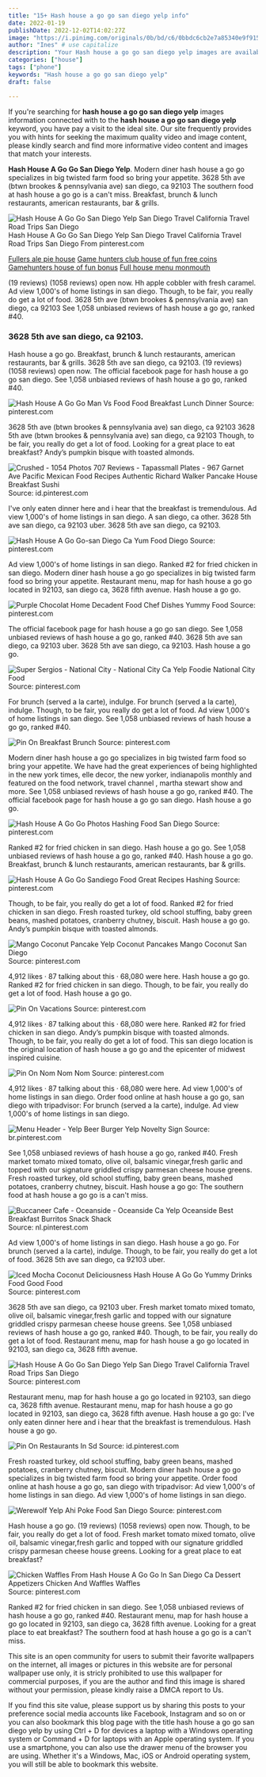 ```yaml
---
title: "15+ Hash house a go go san diego yelp info"
date: 2022-01-19
publishDate: 2022-12-02T14:02:27Z
image: "https://i.pinimg.com/originals/0b/bd/c6/0bbdc6cb2e7a85340e9f9153e6a442bf.jpg"
author: "Ines" # use capitalize
description: "Your Hash house a go go san diego yelp images are available. Hash house a go go san diego yelp are a topic that is being searched for and liked by netizens now. You can Find and Download the Hash house a go go san diego yelp files here. Get all free vectors."
categories: ["house"]
tags: ["phone"]
keywords: "Hash house a go go san diego yelp"
draft: false

---
```


If you're searching for **hash house a go go san diego yelp** images information connected with to the **hash house a go go san diego yelp** keyword, you have pay a visit to the ideal  site.  Our site frequently  provides you with  hints  for seeking  the maximum  quality video and image  content, please kindly search and find more informative video content and images  that match your interests.

**Hash House A Go Go San Diego Yelp**. Modern diner hash house a go go specializes in big twisted farm food so bring your appetite. 3628 5th ave (btwn brookes &amp; pennsylvania ave) san diego, ca 92103 The southern food at hash house a go go is a can&#039;t miss. Breakfast, brunch &amp; lunch restaurants, american restaurants, bar &amp; grills.

![Hash House A Go Go San Diego Yelp San Diego Travel California Travel Road Trips San Diego](https://i.pinimg.com/originals/07/96/ab/0796aba2ec7d07478d0efb8ed9ef931d.jpg "Hash House A Go Go San Diego Yelp San Diego Travel California Travel Road Trips San Diego")
Hash House A Go Go San Diego Yelp San Diego Travel California Travel Road Trips San Diego From pinterest.com

[Fullers ale pie house](/fullers-ale-pie-house/)
[Game hunters club house of fun free coins](/game-hunters-club-house-of-fun-free-coins/)
[Gamehunters house of fun bonus](/gamehunters-house-of-fun-bonus/)
[Full house menu monmouth](/full-house-menu-monmouth/)

(19 reviews) (1058 reviews) open now. Hh apple cobbler with fresh caramel. Ad view 1,000&#039;s of home listings in san diego. Though, to be fair, you really do get a lot of food. 3628 5th ave (btwn brookes &amp; pennsylvania ave) san diego, ca 92103 See 1,058 unbiased reviews of hash house a go go, ranked #40.

### 3628 5th ave san diego, ca 92103.

Hash house a go go. Breakfast, brunch &amp; lunch restaurants, american restaurants, bar &amp; grills. 3628 5th ave san diego, ca 92103. (19 reviews) (1058 reviews) open now. The official facebook page for hash house a go go san diego. See 1,058 unbiased reviews of hash house a go go, ranked #40.


![Hash House A Go Go Man Vs Food Food Breakfast Lunch Dinner](https://i.pinimg.com/736x/43/ff/c3/43ffc381b64839b35390571d7eda6968--chicken-and-waffles-chicken-eggs.jpg "Hash House A Go Go Man Vs Food Food Breakfast Lunch Dinner")
Source: pinterest.com

3628 5th ave (btwn brookes &amp; pennsylvania ave) san diego, ca 92103 3628 5th ave (btwn brookes &amp; pennsylvania ave) san diego, ca 92103 Though, to be fair, you really do get a lot of food. Looking for a great place to eat breakfast? Andy’s pumpkin bisque with toasted almonds.

![Crushed - 1054 Photos 707 Reviews - Tapassmall Plates - 967 Garnet Ave Pacific Mexican Food Recipes Authentic Richard Walker Pancake House Breakfast Sushi](https://i.pinimg.com/474x/85/7f/eb/857febb5e65e1aca0f9e903dabedee7f--small-plates-tapas.jpg "Crushed - 1054 Photos 707 Reviews - Tapassmall Plates - 967 Garnet Ave Pacific Mexican Food Recipes Authentic Richard Walker Pancake House Breakfast Sushi")
Source: id.pinterest.com

I&#039;ve only eaten dinner here and i hear that the breakfast is tremendulous. Ad view 1,000&#039;s of home listings in san diego. A san diego, ca other. 3628 5th ave san diego, ca 92103 uber. 3628 5th ave san diego, ca 92103.

![Hash House A Go Go-san Diego Ca Yum Food Diego](https://i.pinimg.com/736x/d0/6f/d4/d06fd4e32e2a198196aab83bfe5cb512--yum-yum-cali.jpg "Hash House A Go Go-san Diego Ca Yum Food Diego")
Source: pinterest.com

Ad view 1,000&#039;s of home listings in san diego. Ranked #2 for fried chicken in san diego. Modern diner hash house a go go specializes in big twisted farm food so bring your appetite. Restaurant menu, map for hash house a go go located in 92103, san diego ca, 3628 fifth avenue. Hash house a go go.

![Purple Chocolat Home Decadent Food Chef Dishes Yummy Food](https://i.pinimg.com/originals/a7/b5/27/a7b527bafc2af9bfc816ccc127e9f788.jpg "Purple Chocolat Home Decadent Food Chef Dishes Yummy Food")
Source: pinterest.com

The official facebook page for hash house a go go san diego. See 1,058 unbiased reviews of hash house a go go, ranked #40. 3628 5th ave san diego, ca 92103 uber. 3628 5th ave san diego, ca 92103. Hash house a go go.

![Super Sergios - National City - National City Ca Yelp Foodie National City Food](https://i.pinimg.com/originals/27/ab/60/27ab60a0d758e16e4fd0e34c1689d8d9.jpg "Super Sergios - National City - National City Ca Yelp Foodie National City Food")
Source: pinterest.com

For brunch (served a la carte), indulge. For brunch (served a la carte), indulge. Though, to be fair, you really do get a lot of food. Ad view 1,000&#039;s of home listings in san diego. See 1,058 unbiased reviews of hash house a go go, ranked #40.

![Pin On Breakfast Brunch](https://i.pinimg.com/originals/5c/c0/16/5cc016add128e450ac3e82e2d09a56d0.jpg "Pin On Breakfast Brunch")
Source: pinterest.com

Modern diner hash house a go go specializes in big twisted farm food so bring your appetite. We have had the great experiences of being highlighted in the new york times, elle decor, the new yorker, indianapolis monthly and featured on the food network, travel channel , martha stewart show and more. See 1,058 unbiased reviews of hash house a go go, ranked #40. The official facebook page for hash house a go go san diego. Hash house a go go.

![Hash House A Go Go Photos Hashing Food San Diego](https://i.pinimg.com/474x/b9/3b/1f/b93b1f73bb175ec71630d0b19cf9e6b4--wkd-travel-ideas.jpg "Hash House A Go Go Photos Hashing Food San Diego")
Source: pinterest.com

Ranked #2 for fried chicken in san diego. Hash house a go go. See 1,058 unbiased reviews of hash house a go go, ranked #40. Hash house a go go. Breakfast, brunch &amp; lunch restaurants, american restaurants, bar &amp; grills.

![Hash House A Go Go Sandiego Food Great Recipes Hashing](https://i.pinimg.com/736x/ca/b9/e2/cab9e2ac2c9604d5f66b52c6138968ee--beef-hash-san-diego.jpg "Hash House A Go Go Sandiego Food Great Recipes Hashing")
Source: pinterest.com

Though, to be fair, you really do get a lot of food. Ranked #2 for fried chicken in san diego. Fresh roasted turkey, old school stuffing, baby green beans, mashed potatoes, cranberry chutney, biscuit. Hash house a go go. Andy’s pumpkin bisque with toasted almonds.

![Mango Coconut Pancake Yelp Coconut Pancakes Mango Coconut San Diego](https://i.pinimg.com/originals/97/e4/5e/97e45e6ca28992c047b4da18709548bd.jpg "Mango Coconut Pancake Yelp Coconut Pancakes Mango Coconut San Diego")
Source: pinterest.com

4,912 likes · 87 talking about this · 68,080 were here. Hash house a go go. Ranked #2 for fried chicken in san diego. Though, to be fair, you really do get a lot of food. Hash house a go go.

![Pin On Vacations](https://i.pinimg.com/originals/bf/53/50/bf53505459dcd408e4081f48ab3afe1c.jpg "Pin On Vacations")
Source: pinterest.com

4,912 likes · 87 talking about this · 68,080 were here. Ranked #2 for fried chicken in san diego. Andy’s pumpkin bisque with toasted almonds. Though, to be fair, you really do get a lot of food. This san diego location is the original location of hash house a go go and the epicenter of midwest inspired cuisine.

![Pin On Nom Nom Nom](https://i.pinimg.com/originals/e6/55/e3/e655e3ac962ebebf2645596e267498b0.jpg "Pin On Nom Nom Nom")
Source: pinterest.com

4,912 likes · 87 talking about this · 68,080 were here. Ad view 1,000&#039;s of home listings in san diego. Order food online at hash house a go go, san diego with tripadvisor: For brunch (served a la carte), indulge. Ad view 1,000&#039;s of home listings in san diego.

![Menu Header - Yelp Beer Burger Yelp Novelty Sign](https://i.pinimg.com/originals/d1/1b/16/d11b16d41c68d7cf63a88349c2b7150e.png "Menu Header - Yelp Beer Burger Yelp Novelty Sign")
Source: br.pinterest.com

See 1,058 unbiased reviews of hash house a go go, ranked #40. Fresh market tomato mixed tomato, olive oil, balsamic vinegar,fresh garlic and topped with our signature griddled crispy parmesan cheese house greens. Fresh roasted turkey, old school stuffing, baby green beans, mashed potatoes, cranberry chutney, biscuit. Hash house a go go: The southern food at hash house a go go is a can&#039;t miss.

![Buccaneer Cafe - Oceanside - Oceanside Ca Yelp Oceanside Best Breakfast Burritos Snack Shack](https://i.pinimg.com/originals/c5/c0/d6/c5c0d6b23ac0ad89c7569e558f0cf7a0.jpg "Buccaneer Cafe - Oceanside - Oceanside Ca Yelp Oceanside Best Breakfast Burritos Snack Shack")
Source: nl.pinterest.com

Ad view 1,000&#039;s of home listings in san diego. Hash house a go go. For brunch (served a la carte), indulge. Though, to be fair, you really do get a lot of food. 3628 5th ave san diego, ca 92103 uber.

![Iced Mocha Coconut Deliciousness Hash House A Go Go Yummy Drinks Food Good Food](https://i.pinimg.com/474x/ef/0c/cc/ef0ccc1fa752fbdc6098f29377aaf2c4--iced-mocha-spring-break.jpg "Iced Mocha Coconut Deliciousness Hash House A Go Go Yummy Drinks Food Good Food")
Source: pinterest.com

3628 5th ave san diego, ca 92103 uber. Fresh market tomato mixed tomato, olive oil, balsamic vinegar,fresh garlic and topped with our signature griddled crispy parmesan cheese house greens. See 1,058 unbiased reviews of hash house a go go, ranked #40. Though, to be fair, you really do get a lot of food. Restaurant menu, map for hash house a go go located in 92103, san diego ca, 3628 fifth avenue.

![Hash House A Go Go San Diego Yelp San Diego Travel California Travel Road Trips San Diego](https://i.pinimg.com/originals/07/96/ab/0796aba2ec7d07478d0efb8ed9ef931d.jpg "Hash House A Go Go San Diego Yelp San Diego Travel California Travel Road Trips San Diego")
Source: pinterest.com

Restaurant menu, map for hash house a go go located in 92103, san diego ca, 3628 fifth avenue. Restaurant menu, map for hash house a go go located in 92103, san diego ca, 3628 fifth avenue. Hash house a go go: I&#039;ve only eaten dinner here and i hear that the breakfast is tremendulous. Hash house a go go.

![Pin On Restaurants In Sd](https://i.pinimg.com/474x/fe/da/53/feda5304dafd4db1e62b8241376610ab.jpg "Pin On Restaurants In Sd")
Source: id.pinterest.com

Fresh roasted turkey, old school stuffing, baby green beans, mashed potatoes, cranberry chutney, biscuit. Modern diner hash house a go go specializes in big twisted farm food so bring your appetite. Order food online at hash house a go go, san diego with tripadvisor: Ad view 1,000&#039;s of home listings in san diego. Ad view 1,000&#039;s of home listings in san diego.

![Werewolf Yelp Ahi Poke Food San Diego](https://i.pinimg.com/originals/27/cd/bf/27cdbfc742b3f5f48abb95cb80898da9.jpg "Werewolf Yelp Ahi Poke Food San Diego")
Source: pinterest.com

Hash house a go go. (19 reviews) (1058 reviews) open now. Though, to be fair, you really do get a lot of food. Fresh market tomato mixed tomato, olive oil, balsamic vinegar,fresh garlic and topped with our signature griddled crispy parmesan cheese house greens. Looking for a great place to eat breakfast?

![Chicken Waffles From Hash House A Go Go In San Diego Ca Dessert Appetizers Chicken And Waffles Waffles](https://i.pinimg.com/originals/0b/bd/c6/0bbdc6cb2e7a85340e9f9153e6a442bf.jpg "Chicken Waffles From Hash House A Go Go In San Diego Ca Dessert Appetizers Chicken And Waffles Waffles")
Source: pinterest.com

Ranked #2 for fried chicken in san diego. See 1,058 unbiased reviews of hash house a go go, ranked #40. Restaurant menu, map for hash house a go go located in 92103, san diego ca, 3628 fifth avenue. Looking for a great place to eat breakfast? The southern food at hash house a go go is a can&#039;t miss.

This site is an open community for users to submit their favorite wallpapers on the internet, all images or pictures in this website are for personal wallpaper use only, it is stricly prohibited to use this wallpaper for commercial purposes, if you are the author and find this image is shared without your permission, please kindly raise a DMCA report to Us.

If you find this site value, please support us by sharing this posts to your preference social media accounts like Facebook, Instagram and so on or you can also bookmark this blog page with the title hash house a go go san diego yelp by using Ctrl + D for devices a laptop with a Windows operating system or Command + D for laptops with an Apple operating system. If you use a smartphone, you can also use the drawer menu of the browser you are using. Whether it's a Windows, Mac, iOS or Android operating system, you will still be able to bookmark this website.
